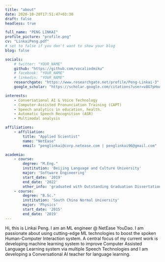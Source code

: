 ```yaml
---
title: "about"
date: 2020-10-20T17:51:47+03:30
draft: false
headless: true

full_name: "PENG LINKAI"
profile_picture: "profile.png"
cv: "LinkaiPeng.pdf"
# set to false if you don't want to show your blog
blog: false

socials:
    # twitter: "YOUR_NAME"
    github: "https://github.com/vocaliodmiku"
    # facebook: "YOUR_NAME"
    # linkedin: "YOUR_NAME"
    researchgate: "https://www.researchgate.net/profile/Peng-Linkai-3"
    google_scholar: "https://scholar.google.com/citations?user=v8G7pHoAAAAJ"

interests:
    - Conversational AI & Voice Technology
    - Computer-Assisted Pronunciation Training (CAPT)
    - Speech analytics in education, health.
    - Automatic Speech Recognition (ASR)
    - Multimodal analysis

affiliations:
    - affiliation:
        title: "Applied Scientist"
        name: "NetEase"
        email: "penglinkai@corp.netease.com | penglinkai96@gmail.com"

academia:
    - course:
        degree: "M.Eng."
        institution: 'Beijing Language and Culture University'
        major: 'Software Engineering'
        start_date: '2019'
        end_date: '2022'
        other_info: 'graduated with Outstanding Graduation Dissertation Award, supervised by Prof. Jinsong Zhang!'
    - course:
        degree: "B.Sc."
        institution: 'South China Normal University'
        major: 'Physics'
        start_date: '2015'
        end_date: '2019'
---
```


Hi, this is Linkai Peng. I am an ML engineer @ NetEase YouDao. I am passionate about using cutting-edge ML technologies to boost the spoken Human-Computer Interaction system. A central focus of my current work is developing machine learning system to improve Computer Assisted Language Learning system via multiple Speech Technologies and I am developing a Conversational AI teacher for language learning. 

[1]: https://smart.youdao.com/en/
